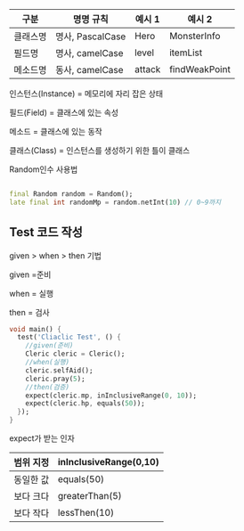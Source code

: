 | **구분** | **명명 규칙**      | **예시 1** | **예시 2**      |
|--------|----------------|----------|---------------|
| 클래스명   | 명사, PascalCase | Hero     | MonsterInfo   |
| 필드명    | 명사, camelCase  | level    | itemList      |
| 메소드명   | 동사, camelCase  | attack   | findWeakPoint |

인스턴스(Instance) = 메모리에 자리 잡은 상태

필드(Field) = 클래스에 있는 속성

메소드 = 클래스에 있는 동작

클래스(Class) = 인스턴스를 생성하기 위한 틀이 클래스

Random인수 사용법

```dart

final Random random = Random();
late final int randomMp = random.netInt(10) // 0~9까지
```

## Test 코드 작성

given > when > then 기법

given =준비

when = 실행

then = 검사

```dart
void main() {
  test('Cliaclic Test', () {
    //given(준비)
    Cleric cleric = Cleric();
    //when(실행)
    cleric.selfAid();
    cleric.pray(5);
    //then(검증)
    expect(cleric.mp, inInclusiveRange(0, 10));
    expect(cleric.hp, equals(50));
  });
}
```

expect가 받는 인자

| 범위 지정 | inInclusiveRange(0,10) |
|-------|------------------------|
| 동일한 값 | equals(50)             |
| 보다 크다 | greaterThan(5)         |
| 보다 작다 | lessThen(10)           |